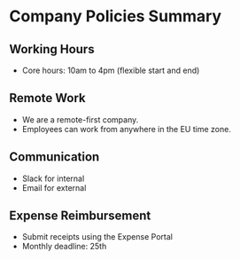 # Company Policies Summary

## Working Hours
- Core hours: 10am to 4pm (flexible start and end)

## Remote Work
- We are a remote-first company.
- Employees can work from anywhere in the EU time zone.

## Communication
- Slack for internal
- Email for external

## Expense Reimbursement
- Submit receipts using the Expense Portal
- Monthly deadline: 25th

